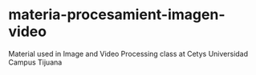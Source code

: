 # materia-procesamient-imagen-video
Material used in Image and Video Processing class at Cetys Universidad Campus Tijuana
